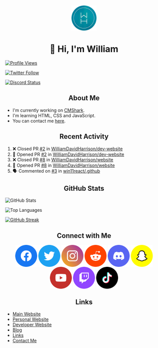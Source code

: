 <p align="center"><img src="https://github.com/williamdavidharrison/williamdavidharrison/blob/main/assets/logo.png" height="80" width="80"></p>

<h1 align="center">👋 Hi, I'm William</h1>

[![Profile Views](https://komarev.com/ghpvc/?username=williamdavidharrison&color=blue&style=for-the-badge)](https://github.com/williamdavidharrison/williamdavidharrison)

[![Twitter Follow](https://img.shields.io/twitter/follow/WDHarrison09?color=1DA1F2&logo=twitter&style=for-the-badge)](https://twitter.com/intent/follow?original_referer=https://github.com/williamdavidharrison)

[![Discord Status](https://dcbadge.vercel.app/api/shield/853158265466257448?theme=discord-inverted)](https://discord.com/users/853158265466257448)

<h2 align="center">About Me</h2>

* I'm currently working on [CMShark](https://github.com/wclarkey/cmshark).
* I'm learning HTML, CSS and JavaScript.
* You can contact me [here](https://contact.williamharrison.me).

<h2 align="center">Recent Activity</h2>

<!--START_SECTION:activity-->
1. ❌ Closed PR [#2](https://github.com/WilliamDavidHarrison/dev-website/pull/2) in [WilliamDavidHarrison/dev-website](https://github.com/WilliamDavidHarrison/dev-website)
2. 💪 Opened PR [#2](https://github.com/WilliamDavidHarrison/dev-website/pull/2) in [WilliamDavidHarrison/dev-website](https://github.com/WilliamDavidHarrison/dev-website)
3. ❌ Closed PR [#8](https://github.com/WilliamDavidHarrison/website/pull/8) in [WilliamDavidHarrison/website](https://github.com/WilliamDavidHarrison/website)
4. 💪 Opened PR [#8](https://github.com/WilliamDavidHarrison/website/pull/8) in [WilliamDavidHarrison/website](https://github.com/WilliamDavidHarrison/website)
5. 🗣 Commented on [#3](https://github.com/win11react/.github/issues/3) in [win11react/.github](https://github.com/win11react/.github)
<!--END_SECTION:activity-->

<h2 align="center">GitHub Stats</h2>

![GitHub Stats](https://github-readme-stats.api.williamharrison.dev/api?username=williamdavidharrison&theme=algolia&show_icons=true&border_radius=8&count_private=true&include_all_commits=true)

![Top Languages](https://github-readme-stats.api.williamharrison.dev/api/top-langs/?username=williamdavidharrison&theme=algolia&layout=compact&border_radius=8)

[![GitHub Streak](https://wh-github-readme-streak-stats.herokuapp.com/?user=WilliamDavidHarrison&theme=dark)](https://git.io/streak-stats)

<h2 align="center">Connect with Me</h2>

<p align="center">
<a href="https://www.facebook.com/wdharrison09"><img align="center" src="assets/facebook.png" height="70" width="70" /></a>
<a href="https://twitter.com/wdharrison09"><img align="center" src="assets/twitter.png" height="70" width="70" /></a>
<a href="https://www.instagram.com/wdharrison09"><img align="center" src="assets/instagram.png" height="70" width="70" /></a>
<a href="https://www.reddit.com/u/williamdavidharrison"><img align="center" src="assets/reddit.png" height="70" width="70" /></a>
<a href="https://discord.com/users/853158265466257448"><img align="center" src="assets/discord.png" height="70" width="70" /></a>
<a href="https://snapchat.com/add/wdharrison09"><img align="center" src="assets/snapchat.png" height="70" width="70" /></a>
<a href="https://www.youtube.com/channel/UCzHwrpKSSMcnt-srjRqQqjg"><img align="center" src="assets/youtube.png" height="70" width="70" /></a>
<a href="https://www.twitch.tv/wdharrison09"><img align="center" src="assets/twitch.png" height="70" width="70" /></a>
<a href="https://www.tiktok.com/@wdharrison09"><img align="center" src="assets/tiktok.png" height="70" width="70" /></a>
</p>

<h2 align="center">Links</h2>

* [Main Website](https://williamharrison.xyz)
* [Personal Website](https://william.net.au)
* [Developer Website](https://williamharrison.dev)
* [Blog](https://www.williamharrison.blog)
* [Links](https://williamharrison.me)
* [Contact Me](https://contact.williamharrison.me)
